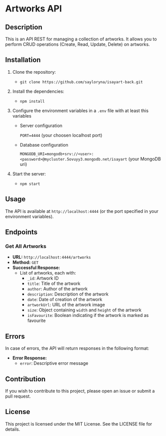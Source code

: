 # Artworks API

## Description

This is an API REST for managing a collection of artworks. It allows you to perform CRUD operations (Create, Read, Update, Delete) on artworks.

## Installation

1. Clone the repository:

   - `git clone https://github.com/sayloryna/isayart-back.git`

2. Install the dependencies:

   - `npm install`

3. Configure the environment variables in a `.env` file with at least this variables

   - Server configuration

     `PORT=4444`
     (your choosen localhost port)

   - Database configuration

     `MONGODB_URI=mongodb+srv://<user>:<password>@mycluster.5ovuyy3.mongodb.net/isayart`
     (your MongoDB uri)

4. Start the server:
   - `npm start`

## Usage

The API is available at `http://localhost:4444` (or the port specified in your environment variables).

## Endpoints

### Get All Artworks

- **URL:** `http://localhost:4444/artworks`
- **Method:** `GET`
- **Successful Response:**
  - List of artworks, each with:
    - `_id`: Artwork ID
    - `title`: Title of the artwork
    - `author`: Author of the artwork
    - `description`: Description of the artwork
    - `date`: Date of creation of the artwork
    - `artworkUrl`: URL of the artwork image
    - `size`: Object containing `width` and `height` of the artwork
    - `isFavourite`: Boolean indicating if the artwork is marked as favourite

## Errors

In case of errors, the API will return responses in the following format:

- **Error Response:**
  - `error`: Descriptive error message

## Contribution

If you wish to contribute to this project, please open an issue or submit a pull request.

## License

This project is licensed under the MIT License. See the LICENSE file for details.
